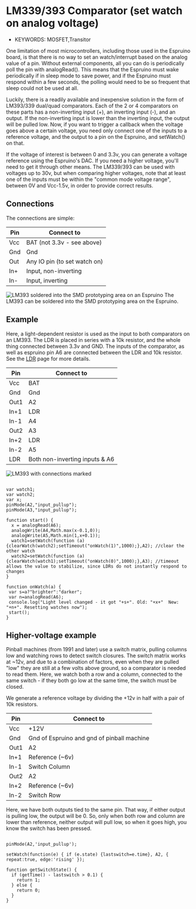 <!--- Copyright (c) 2013 Spence Konde. See the file LICENSE for copying permission. -->
LM339/393 Comparator (set watch on analog voltage)
=====================

* KEYWORDS: MOSFET,Transitor

One limitation of most microcontrollers, including those used in the Espruino board, is that there is no way to set an watch/interrupt based on the analog value of a pin. Without external components, all you can do is periodically poll the pin with analogRead(). This means that the Espruino must wake periodically if in sleep mode to save power, and if the Espruino must respond within a few seconds, the polling would need to be so frequent that sleep could not be used at all. 

Luckily, there is a readily available and inexpensive solution in the form of LM393/339 dual/quad comparators. Each of the 2 or 4 comparators on these parts has a non-inverting input (+), an inverting input (-), and an output. If the non-inverting input is lower than the inverting input, the output will be pulled low. Now, if you want to trigger a callback when the voltage goes above a certain voltage, you need only connect one of the inputs to a reference voltage, and the output to a pin on the Espruino, and setWatch() on that. 

If the voltage of interest is between 0 and 3.3v, you can generate a voltage reference using the Espruino's DAC. If you need a higher voltage, you'll need to get it through other means. The LM339/393 can be used with voltages up to 30v, but when comparing higher voltages, note that at least one of the inputs must be within the "common mode voltage range", between 0V and Vcc-1.5v, in order to provide correct results. 


Connections
----------------------

The connections are simple:

| Pin  | Connect to  |
|------|-------------|
| Vcc  | BAT (not 3.3v - see above) |
| Gnd  | Gnd |
| Out  | Any IO pin (to set watch on)|
| In+  | Input, non-inverting |
| In-  | Input, inverting |

![LM393 soldered into the SMD prototyping area on an Espruino](LM393_on_ESP.jpg)
The LM393 can be soldered into the SMD prototyping area on the Espruino. 


Example
--------------------

Here, a light-dependent resistor is used as the input to both comparators on an LM393. The LDR is placed in series with a 10k resistor, and the whole thing connected between 3.3v and GND. The inputs of the comparator, as well as espruino pin A6 are connected between the LDR and 10k resistor. See the [LDR](LDR) page for more details. 

| Pin  | Connect to  |
|------|-------------|
| Vcc  | BAT |
| Gnd  | Gnd |
| Out1 | A2 |
| In+1 | LDR |
| In-1 | A4 |
| Out2 | A3 |
| In+2 | LDR |
| In-2 | A5 |
| LDR  | Both non-inverting inputs & A6 |

![LM393 with connections marked](LM393_example.jpg)

```

var watch1;
var watch2;
var x;
pinMode(A2,"input_pullup");
pinMode(A3,"input_pullup");

function start() {
  x = analogRead(A6);
  analogWrite(A4,Math.max(x-0.1,0));
  analogWrite(A5,Math.min(1,x+0.1));
  watch1=setWatch(function (a){clearWatch(watch2);setTimeout("onWatch(1)",1000);},A2); //clear the other watch
  watch2=setWatch(function (a){clearWatch(watch1);setTimeout("onWatch(0)",1000);},A3); //timeout allows the value to stabilize, since LDRs do not instantly respond to changes
}

function onWatch(a) {
 var s=a?"brighter":"darker";
 var n=analogRead(A6);
 console.log("Light level changed - it got "+s+". Old: "+x+"  New: "+n+". Resetting watches now");
 start();
}

```


Higher-voltage example
--------------------

Pinball machines (from 1991 and later) use a switch matrix, pulling columns low and watching rows to detect switch closures. The switch matrix works at ~12v, and due to a combination of factors, even when they are pulled "low" they are still at a few volts above ground, so a comparator is needed to read them. Here, we watch both a row and a column, connected to the same switch - if they both go low at the same time, the switch must be closed. 

We generate a reference voltage by dividing the +12v in half with a pair of 10k resistors. 


| Pin  | Connect to  |
|------|-------------|
| Vcc  | +12V |
| Gnd  | Gnd of Espruino and gnd of pinball machine |
| Out1 | A2 |
| In+1 | Reference (~6v) |
| In-1 | Switch Column |
| Out2 | A2 |
| In+2 | Reference (~6v)  |
| In-2 | Switch Row |

Here, we have both outputs tied to the same pin. That way, if either output is pulling low, the output will be 0. So, only when both row and column are lower than reference, neither output will pull low, so when it goes high, you know the switch has been pressed. 

```

pinMode(A2,'input_pullup');

setWatch(function(e) { if (e.state) {lastswitch=e.time}, A2, { repeat:true, edge:'rising' });

function getSwitchState() {
  if (getTime() - lastswitch > 0.1) {
    return 1; 
  } else {
    return 0;
  }
}


```

